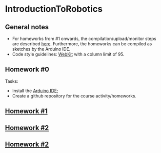 # IntroductionToRobotics

## General notes

* For homeworks from #1 onwards, the compilation/upload/monitor steps are described [here](dummy-sketch/README.md). Furthermore, the homeworks can be compiled as sketches by the Arduino IDE.
* Code style guidelines: [WebKit](https://webkit.org/code-style-guidelines/) with a column limit of 95. 

## Homework #0

Tasks:

* Install the [Arduino IDE](https://www.arduino.cc/en/software);
* Create a github repository for the course activity/homeworks.

## [Homework #1](hw-1)

## [Homework #2](hw-2)

## [Homework #2](hw-3)
